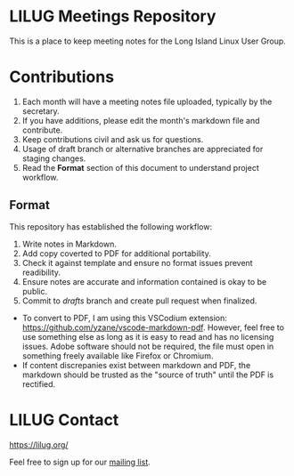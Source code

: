 # LILUG Meetings Repository  
This is a place to keep meeting notes for the Long Island Linux User Group.

# Contributions
1. Each month will have a meeting notes file uploaded, typically by the secretary. 
2. If you have additions, please edit the month's markdown file and contribute.
3. Keep contributions civil and ask us for questions.
4. Usage of draft branch or alternative branches are appreciated for staging changes.
5. Read the **Format** section of this document to understand project workflow.

## Format
This repository has established the following workflow:
1. Write notes in Markdown.
2. Add copy coverted to PDF for additional portability.
3. Check it against template and ensure no format issues prevent readibility.
4. Ensure notes are accurate and information contained is okay to be public.
5. Commit to *drafts* branch and create pull request when finalized.

- To convert to PDF, I am using this VSCodium extension: <https://github.com/yzane/vscode-markdown-pdf>. However, feel free to use something else as long as it is easy to read and has no licensing issues. Adobe software should not be required, the file must open in something freely available like Firefox or Chromium.
- If content discrepanies exist between markdown and PDF, the markdown should be trusted as the "source of truth" until the PDF is rectified.


# LILUG Contact
<https://lilug.org/>

Feel free to sign up for our [mailing list](https://lilug.org/mailing-lists.html).

